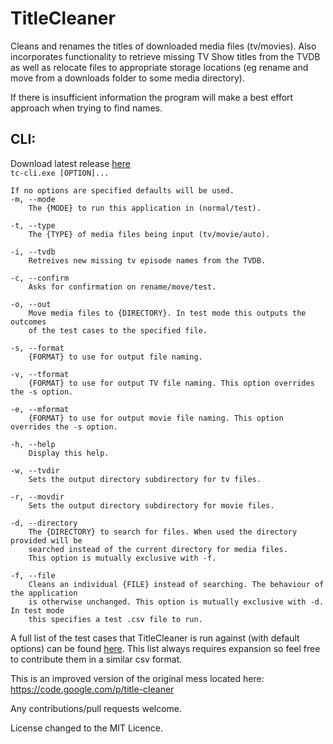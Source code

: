 TitleCleaner
============

Cleans and renames the titles of downloaded media files (tv/movies).
Also incorporates functionality to retrieve missing TV Show titles from the TVDB as well as relocate files to appropriate storage locations (eg rename and move from a downloads folder to some media directory).

If there is insufficient information the program will make a best effort approach when trying to find names.

CLI:<br />
---
Download latest release [here](https://github.com/mrkno/TitleCleaner/releases/download/v2.0-beta.1/TitleCleaner.zip)
<br /><code>tc-cli.exe [OPTION]...</code>

	If no options are specified defaults will be used.
	-m, --mode
		The {MODE} to run this application in (normal/test).
		
	-t, --type
		The {TYPE} of media files being input (tv/movie/auto).
		
	-i, --tvdb
		Retreives new missing tv episode names from the TVDB.
		
	-c, --confirm
		Asks for confirmation on rename/move/test.
		
	-o, --out
		Move media files to {DIRECTORY}. In test mode this outputs the outcomes
		of the test cases to the specified file.
		
	-s, --format
		{FORMAT} to use for output file naming.
		
	-v, --tformat
		{FORMAT} to use for output TV file naming. This option overrides the -s option.
		
	-e, --mformat
		{FORMAT} to use for output movie file naming. This option overrides the -s option.
		
	-h, --help
		Display this help.
		
	-w, --tvdir
		Sets the output directory subdirectory for tv files.
		
	-r, --movdir
		Sets the output directory subdirectory for movie files.
			
	-d, --directory
		The {DIRECTORY} to search for files. When used the directory provided will be
		searched instead of the current directory for media files.
		This option is mutually exclusive with -f.
		
	-f, --file
		Cleans an individual {FILE} instead of searching. The behaviour of the application
		is otherwise unchanged. This option is mutually exclusive with -d. In test mode
		this specifies a test .csv file to run.

A full list of the test cases that TitleCleaner is run against (with default options) can be found  [here](https://github.com/mrkno/TitleCleaner/blob/master/MediaFileParser/Tests/tests.csv).
This list always requires expansion so feel free to contribute them in a similar csv format.

This is an improved version of the original mess located here:
https://code.google.com/p/title-cleaner

Any contributions/pull requests welcome.

License changed to the MIT Licence.
